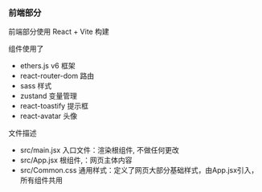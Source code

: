 



### 前端部分

前端部分使用 React + Vite 构建

组件使用了
- ethers.js v6 框架
- react-router-dom 路由
- sass 样式
- zustand 变量管理
- react-toastify 提示框
- react-avatar 头像

文件描述
- src/main.jsx 入口文件：渲染根组件, 不做任何更改
- src/App.jsx 根组件,：网页主体内容
- src/Common.css 通用样式：定义了网页大部分基础样式，由App.jsx引入，所有组件共用